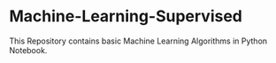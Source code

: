 # Machine-Learning-Supervised
This Repository contains basic Machine Learning Algorithms in Python Notebook.
